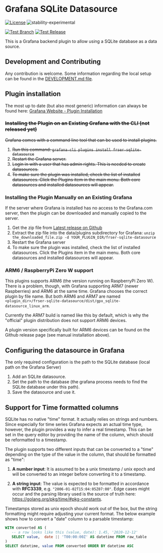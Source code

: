 # Grafana SQLite Datasource

[![License](https://img.shields.io/badge/License-Apache%202.0-blue.svg)](https://opensource.org/licenses/Apache-2.0)
![stability-experimental](https://img.shields.io/badge/stability-experimental-orange.svg)

[![Test Branch](https://github.com/fr-ser/grafana-sqlite-datasource/workflows/Test%20Branch/badge.svg)](https://github.com/fr-ser/grafana-sqlite-datasource/actions)
[![Test Release](https://github.com/fr-ser/grafana-sqlite-datasource/workflows/Test%20Release/badge.svg)](https://github.com/fr-ser/grafana-sqlite-datasource/actions)

This is a Grafana backend plugin to allow using a SQLite database as a data source.

## Development and Contributing

Any contribution is welcome. Some information regarding the local setup can be found in the
[DEVELOPMENT.md file](https://github.com/fr-ser/grafana-sqlite-datasource/blob/master/DEVELOPMENT.md).

## Plugin installation

The most up to date (but also most generic) information can always be found here:
[Grafana Website - Plugin Installation](https://grafana.com/docs/grafana/latest/plugins/installation/#install-grafana-plugins)

### ~~Installing the Plugin on an Existing Grafana with the CLI (not released yet)~~

~~Grafana comes with a command line tool that can be used to install plugins.~~

1. ~~Run this command: `grafana-cli plugins install frser-sqlite-datasource`~~
2. ~~Restart the Grafana server.~~
3. ~~Login in with a user that has admin rights. This is needed to create datasources.~~
4. ~~To make sure the plugin was installed, check the list of installed datasources. Click the
   Plugins item in the main menu. Both core datasources and installed datasources will appear.~~

### Installing the Plugin Manually on an Existing Grafana

If the server where Grafana is installed has no access to the Grafana.com server, then the plugin can be downloaded and manually copied to the server.

1. Get the zip file from [Latest release on Github](https://github.com/fr-ser/grafana-sqlite-datasource/releases/latest)
2. Extract the zip file into the data/plugins subdirectory for Grafana:
   `unzip the_downloaded_file.zip -d YOUR_PLUGIN_DIR/frser-sqlite-datasource`
3. Restart the Grafana server
4. To make sure the plugin was installed, check the list of installed datasources. Click the Plugins item in the main menu. Both core datasources and installed datasources will appear.

### ARM6 / RaspberryPi Zero W support

This plugins supports ARM6 (the version running on RaspberryPi Zero W). There is a problem, though,
with Grafana supporting ARM7 (newer Raspberries) and ARM6 at the same time. Grafana chooses
the correct plugin by file name. But both ARM6 and ARM7 are named
`<plugin_dir>/frser-sqlite-datasource/dist/gpx_sqlite-datasource_linux_arm`.

Currently the ARM7 build is named like this by default, which is why the "official" plugin
distribution does not support ARM6 devices.

A plugin version specifically built for ARM6 devices can be found on the Github release page (see
manual installation above).

## Configuring the datasource in Grafana

The only required configuration is the path to the SQLite database (local path on the Grafana Server)

1. Add an SQLite datasource.
2. Set the path to the database (the grafana process needs to find the SQLite database under this path).
3. Save the datasource and use it.

## Support for Time formatted columns

SQLite has no native "time" format. It actually relies on strings and numbers. Since especially
for time series Grafana expects an actual time type, however, the plugin provides a way to infer
a real timestamp. This can be set in the query editor by providing the name of the column, which
should be reformatted to a timestamp.

The plugin supports two different inputs that can be converted to a "time" depending on the type
of the value in the column, that should be formatted as "time":

1. **A number input**: It is assumed to be a unix timestamp / unix epoch and will be converted to
   an integer before converting it to a timestamp.

2. **A string input**: The value is expected to be formatted in accordance with **RFC3339**,
   e.g. `"2006-01-02T15:04:05Z07:00"`. Edge cases might occur and the parsing library used is the
   source of truth here: <https://golang.org/pkg/time/#pkg-constants>.

Timestamps stored as unix epoch should work out of the box, but the string formatting might require
adjusting your current format. The below example shows how to convert a "date" column to a parsable
timestamp:

```SQL
WITH converted AS (
   -- a row looks like this (value, date): 1.45, '2020-12-12'
   SELECT value,  date || 'T00:00:00Z' AS datetime FROM raw_table
)
SELECT datetime, value FROM converted ORDER BY datetime ASC
```
